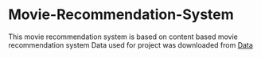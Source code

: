 # Movie-Recommendation-System
This movie recommendation system is based on content based movie recommendation system
Data used for project was downloaded from <a href="https://www.google.com/" target="_blank">Data</a>
